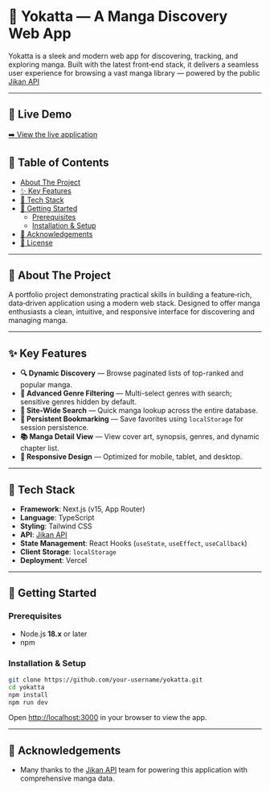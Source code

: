 
# 🌸 Yokatta — A Manga Discovery Web App

Yokatta is a sleek and modern web app for discovering, tracking, and exploring manga. Built with the latest front‑end stack, it delivers a seamless user experience for browsing a vast manga library — powered by the public 
[Jikan API](https://docs.api.jikan.moe)

---
## 🚀 Live Demo 
[➡️ View the live application](https://yokatta-discovery.vercel.app)

## 📖 Table of Contents
- [About The Project](#about-the-project)  
- [✨ Key Features](#-key-features)  
- [🧰 Tech Stack](#-tech-stack)  
- [🚀 Getting Started](#-getting-started)  
  - [Prerequisites](#prerequisites)  
  - [Installation & Setup](#installation--setup)  
- [🙏 Acknowledgements](#-acknowledgements)  
- [📄 License](#-license)

---

## 📝 About The Project

A portfolio project demonstrating practical skills in building a feature‑rich, data‑driven application using a modern web stack. Designed to offer manga enthusiasts a clean, intuitive, and responsive interface for discovering and managing manga.

---

## ✨ Key Features

- **🔍 Dynamic Discovery** — Browse paginated lists of top-ranked and popular manga.  
- **🎯 Advanced Genre Filtering** — Multi-select genres with search; sensitive genres hidden by default.  
- **🔎 Site-Wide Search** — Quick manga lookup across the entire database.  
- **📌 Persistent Bookmarking** — Save favorites using `localStorage` for session persistence.  
- **📚 Manga Detail View** — View cover art, synopsis, genres, and dynamic chapter list.  
- **📱 Responsive Design** — Optimized for mobile, tablet, and desktop.

---

## 🧰 Tech Stack

- **Framework**: Next.js (v15, App Router)  
- **Language**: TypeScript  
- **Styling**: Tailwind CSS  
- **API**: [Jikan API](https://docs.api.jikan.moe)  
- **State Management**: React Hooks (`useState`, `useEffect`, `useCallback`)  
- **Client Storage**: `localStorage`  
- **Deployment**: Vercel

---

## 🚀 Getting Started

### Prerequisites

- Node.js **18.x** or later  
- npm

### Installation & Setup

```bash
git clone https://github.com/your-username/yokatta.git
cd yokatta
npm install
npm run dev
````

Open [http://localhost:3000](http://localhost:3000) in your browser to view the app.

---

## 🙏 Acknowledgements

* Many thanks to the [Jikan API](https://docs.api.jikan.moe) team for powering this application with comprehensive manga data.

